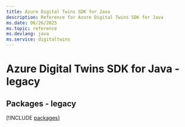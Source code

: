 ```yaml
---
title: Azure Digital Twins SDK for Java
description: Reference for Azure Digital Twins SDK for Java
ms.date: 06/26/2025
ms.topic: reference
ms.devlang: java
ms.service: digitaltwins
---
```

# Azure Digital Twins SDK for Java - legacy
## Packages - legacy
[!INCLUDE [packages](digital-twins-index.md)]